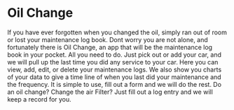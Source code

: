 # Oil Change
If you have ever forgotten when you changed the oil, simply ran out of room or lost your
      maintenance log book. Dont worry you are not alone, and fortunately there is Oil Change, an
      app that will be the maintenance log book in your pocket. All you need to do. Just pick out
      or add your  car, and we will pull up the last time you did any service to your car. Here
      you can view, add, edit, or delete your maintenance logs. We also show you charts of your
      data to give a time line of when you last did your maintenance and the frequency. It is simple
      to use, fill out a form and we will do the rest. Do an oil change? Change the air Filter?
      Just fill out a log entry and we will keep a record for you.
## 